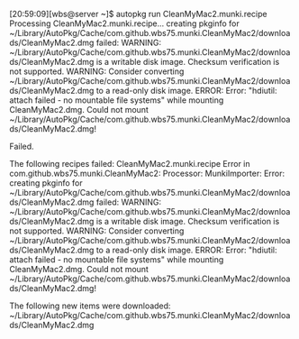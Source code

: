 [20:59:09][wbs@server ~]$ autopkg run CleanMyMac2.munki.recipe
Processing CleanMyMac2.munki.recipe...
creating pkginfo for ~/Library/AutoPkg/Cache/com.github.wbs75.munki.CleanMyMac2/downloads/CleanMyMac2.dmg failed: WARNING: ~/Library/AutoPkg/Cache/com.github.wbs75.munki.CleanMyMac2/downloads/CleanMyMac2.dmg is a writable disk image. Checksum verification is not supported.
WARNING: Consider converting ~/Library/AutoPkg/Cache/com.github.wbs75.munki.CleanMyMac2/downloads/CleanMyMac2.dmg to a read-only disk image.
ERROR: Error: "hdiutil: attach failed - no mountable file systems" while mounting CleanMyMac2.dmg.
Could not mount ~/Library/AutoPkg/Cache/com.github.wbs75.munki.CleanMyMac2/downloads/CleanMyMac2.dmg!

Failed.

The following recipes failed:
    CleanMyMac2.munki.recipe
        Error in com.github.wbs75.munki.CleanMyMac2: Processor: MunkiImporter: Error: creating pkginfo for ~/Library/AutoPkg/Cache/com.github.wbs75.munki.CleanMyMac2/downloads/CleanMyMac2.dmg failed: WARNING: ~/Library/AutoPkg/Cache/com.github.wbs75.munki.CleanMyMac2/downloads/CleanMyMac2.dmg is a writable disk image. Checksum verification is not supported.
WARNING: Consider converting ~/Library/AutoPkg/Cache/com.github.wbs75.munki.CleanMyMac2/downloads/CleanMyMac2.dmg to a read-only disk image.
ERROR: Error: "hdiutil: attach failed - no mountable file systems" while mounting CleanMyMac2.dmg.
Could not mount ~/Library/AutoPkg/Cache/com.github.wbs75.munki.CleanMyMac2/downloads/CleanMyMac2.dmg!


The following new items were downloaded:
    ~/Library/AutoPkg/Cache/com.github.wbs75.munki.CleanMyMac2/downloads/CleanMyMac2.dmg
